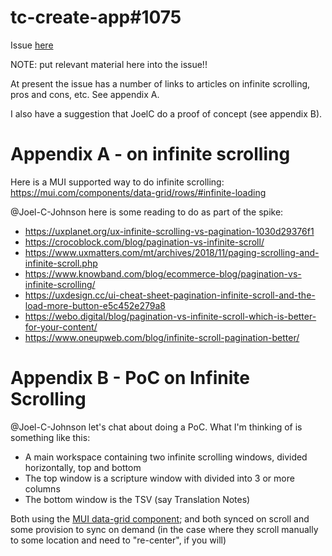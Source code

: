 # tc-create-app#1075
Issue [here](https://github.com/unfoldingWord/tc-create-app/issues/1075)

NOTE: put relevant material here into the issue!!

At present the issue has a number of links to articles on infinite scrolling, pros and cons, etc. See appendix A.

I also have a suggestion that JoelC do a proof of concept (see appendix B).










# Appendix A - on infinite scrolling

Here is a MUI supported way to do infinite scrolling:
https://mui.com/components/data-grid/rows/#infinite-loading

@Joel-C-Johnson here is some reading to do as part of the spike:
- https://uxplanet.org/ux-infinite-scrolling-vs-pagination-1030d29376f1
- https://crocoblock.com/blog/pagination-vs-infinite-scroll/
- https://www.uxmatters.com/mt/archives/2018/11/paging-scrolling-and-infinite-scroll.php
- https://www.knowband.com/blog/ecommerce-blog/pagination-vs-infinite-scrolling/
- https://uxdesign.cc/ui-cheat-sheet-pagination-infinite-scroll-and-the-load-more-button-e5c452e279a8
- https://webo.digital/blog/pagination-vs-infinite-scroll-which-is-better-for-your-content/
- https://www.oneupweb.com/blog/infinite-scroll-pagination-better/


# Appendix B - PoC on Infinite Scrolling
@Joel-C-Johnson let's chat about doing a PoC. What I'm thinking of is something like this:
- A main workspace containing two infinite scrolling windows, divided horizontally, top and bottom
- The top window is a scripture window with divided into 3 or more columns
- The bottom window is the TSV (say Translation Notes)

Both using the [MUI data-grid component](https://mui.com/components/data-grid/rows/#infinite-loading); and both synced on scroll and some provision to sync on demand (in the case where they scroll manually to some location and need to "re-center", if you will)

